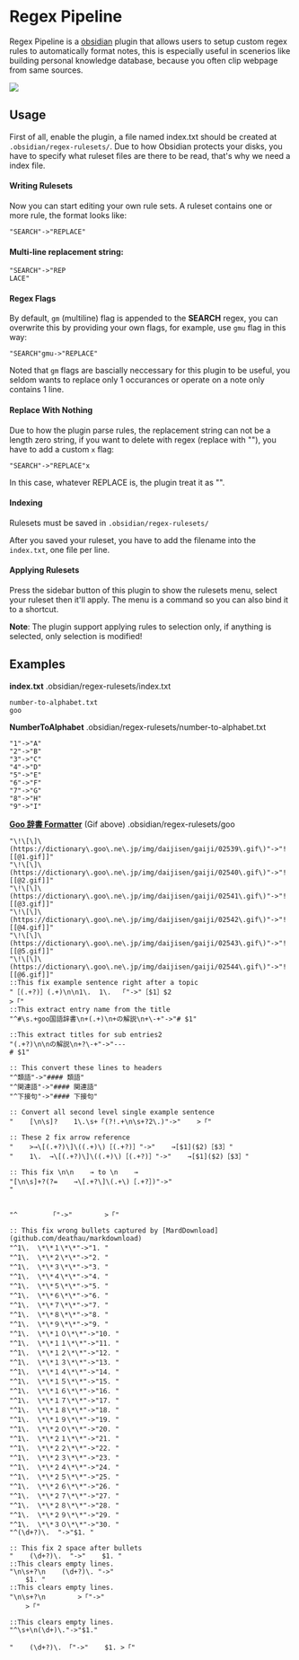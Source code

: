 # Regex Pipeline

Regex Pipeline is a [obsidian](https://obsidian.md/) plugin that allows users to setup custom regex rules to automatically format notes, this is especially useful in scenerios like building personal knowledge database, because you often clip webpage from same sources.

![](assets\regex-pipeline-newmenu.gif)

## Usage
First of all, enable the plugin, a file named index.txt should be created at `.obsidian/regex-rulesets/`. Due to how Obsidian protects your disks, you have to specify what ruleset files are there to be read, that's why we need a index file.

#### Writing Rulesets
Now you can start editing your own rule sets.
A ruleset contains one or more rule, the format looks like:
```
"SEARCH"->"REPLACE"
```

#### Multi-line replacement string:
```
"SEARCH"->"REP
LACE"
```

#### Regex Flags
By default, `gm` (multiline) flag is appended to the **SEARCH** regex, you can overwrite this by providing your own flags, for example, use `gmu` flag in this way:
```
"SEARCH"gmu->"REPLACE"
```

Noted that `gm` flags are bascially neccessary for this plugin to be useful, you seldom wants to replace only 1 occurances or operate on a note only contains 1 line.

#### Replace With Nothing
Due to how the plugin parse rules, the replacement string can not be a length zero string, if you want to delete with regex (replace with ""), you have to add a custom `x` flag:
```
"SEARCH"->"REPLACE"x
```
In this case, whatever REPLACE is, the plugin treat it as "".


#### Indexing
Rulesets must be saved in `.obsidian/regex-rulesets/`

After you saved your ruleset, you have to add the filename into the `index.txt`, one file per line.

#### Applying Rulesets
Press the sidebar button of this plugin to show the rulesets menu, select your ruleset then it'll apply.
The menu is a command so you can also bind it to a shortcut.

**Note**: The plugin support applying rules to selection only, if anything is selected, only selection is modified!

## Examples
**index.txt**
.obsidian/regex-rulesets/index.txt
```
number-to-alphabet.txt
goo
```

**NumberToAlphabet**
.obsidian/regex-rulesets/number-to-alphabet.txt
```
"1"->"A"
"2"->"B"
"3"->"C"
"4"->"D"
"5"->"E"
"6"->"F"
"7"->"G"
"8"->"H"
"9"->"I"
```
**[Goo 辞書 Formatter](dictionary.goo.ne.jp/word/彷徨く/)** (Gif above)
.obsidian/regex-rulesets/goo
```
"\!\[\]\(https://dictionary\.goo\.ne\.jp/img/daijisen/gaiji/02539\.gif\)"->"![[@1.gif]]"
"\!\[\]\(https://dictionary\.goo\.ne\.jp/img/daijisen/gaiji/02540\.gif\)"->"![[@2.gif]]"
"\!\[\]\(https://dictionary\.goo\.ne\.jp/img/daijisen/gaiji/02541\.gif\)"->"![[@3.gif]]"
"\!\[\]\(https://dictionary\.goo\.ne\.jp/img/daijisen/gaiji/02542\.gif\)"->"![[@4.gif]]"
"\!\[\]\(https://dictionary\.goo\.ne\.jp/img/daijisen/gaiji/02543\.gif\)"->"![[@5.gif]]"
"\!\[\]\(https://dictionary\.goo\.ne\.jp/img/daijisen/gaiji/02544\.gif\)"->"![[@6.gif]]"
::This fix example sentence right after a topic
"［(.+?)］(.+)\n\n1\.  1\.  「"->"［$1］$2
>「"
::This extract entry name from the title
"^#\s.+goo国語辞書\n+(.+)\n+の解説\n+\-+"->"# $1"

::This extract titles for sub entries2
"(.+?)\n\nの解説\n+?\-+"->"---
# $1"

:: This convert these lines to headers
"^類語"->"#### 類語"
"^関連語"->"#### 関連語"
"^下接句"->"#### 下接句"

:: Convert all second level single example sentence
"    [\n\s]?    1\.\s+「(?!.+\n\s+?2\.)"->"    >「"

:: These 2 fix arrow reference
"    >→\[(.+?)\]\((.+)\)［(.+?)］"->"    →[$1]($2)［$3］"
"    1\.  →\[(.+?)\]\((.+)\)［(.+?)］"->"    →[$1]($2)［$3］"

:: This fix \n\n    → to \n    →
"[\n\s]+?(?=    →\[.+?\]\(.+\)［.+?］)"->"
"


"^        「"->"        >「"

:: This fix wrong bullets captured by [MardDownload](github.com/deathau/markdownload)
"^1\.  \*\*１\*\*"->"1. "
"^1\.  \*\*２\*\*"->"2. "
"^1\.  \*\*３\*\*"->"3. "
"^1\.  \*\*４\*\*"->"4. "
"^1\.  \*\*５\*\*"->"5. "
"^1\.  \*\*６\*\*"->"6. "
"^1\.  \*\*７\*\*"->"7. "
"^1\.  \*\*８\*\*"->"8. "
"^1\.  \*\*９\*\*"->"9. "
"^1\.  \*\*１０\*\*"->"10. "
"^1\.  \*\*１１\*\*"->"11. "
"^1\.  \*\*１２\*\*"->"12. "
"^1\.  \*\*１３\*\*"->"13. "
"^1\.  \*\*１４\*\*"->"14. "
"^1\.  \*\*１５\*\*"->"15. "
"^1\.  \*\*１６\*\*"->"16. "
"^1\.  \*\*１７\*\*"->"17. "
"^1\.  \*\*１８\*\*"->"18. "
"^1\.  \*\*１９\*\*"->"19. "
"^1\.  \*\*２０\*\*"->"20. "
"^1\.  \*\*２１\*\*"->"21. "
"^1\.  \*\*２２\*\*"->"22. "
"^1\.  \*\*２３\*\*"->"23. "
"^1\.  \*\*２４\*\*"->"24. "
"^1\.  \*\*２５\*\*"->"25. "
"^1\.  \*\*２６\*\*"->"26. "
"^1\.  \*\*２７\*\*"->"27. "
"^1\.  \*\*２８\*\*"->"28. "
"^1\.  \*\*２９\*\*"->"29. "
"^1\.  \*\*３０\*\*"->"30. "
"^(\d+?)\.  "->"$1. "

:: This fix 2 space after bullets
"    (\d+?)\.  "->"    $1. "
::This clears empty lines.
"\n\s+?\n    (\d+?)\. "->"
    $1. "
::This clears empty lines.
"\n\s+?\n        >「"->"
    >「"

::This clears empty lines.
"^\s+\n(\d+)\."->"$1."

"    (\d+?)\. 「"->"    $1. >「"
```
